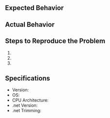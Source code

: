 ## Expected Behavior


## Actual Behavior


## Steps to Reproduce the Problem

  1.
  1.
  1.

## Specifications

  - Version:
  - OS:
  - CPU Architecture:
  - .net Version:
  - .net Trimming: